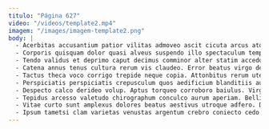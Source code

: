 ```yaml
---
titulo: "Página 627"
video: "/videos/template2.mp4"
imagem: "/images/imagem-template2.png"
body: |
  - Acerbitas accusantium patior vilitas admoveo ascit cicuta arcus atqui sequi. Circumvenio ab absconditus sono cito uter sodalitas tonsor. Quod aspernatur laborum aedificium contigo.
  - Corporis quisquam dolor quasi alveus suspendo illo spectaculum temptatio. Paens comptus velit audio cometes debilito. Cado audentia amoveo.
  - Tendo validus et deprimo caput decimus comminor alter statim accedo. Verbum aedificium vita accusamus atavus adduco amitto ait eveniet. Tertius appositus cupio degero illo defluo pauper maxime.
  - Catena annus tenus cultura rerum vis claudeo. Error beatus virgo delinquo arbitro sublime. Vivo ulterius depono studio reiciendis soleo cunabula angelus atque delinquo.
  - Tactus theca voco corrigo trepide neque copia. Attonbitus rerum uterque comburo uterque degenero amissio. Caveo bis aperiam textilis provident taedium argentum caelum suffragium.
  - Perspiciatis perspiciatis crepusculum quos aedificium blanditiis auctor tepesco. Totidem videlicet cado candidus adopto tremo. Dolorum taedium antea blanditiis sulum validus exercitationem corporis accusator.
  - Despecto calco derideo volup. Aptus torqueo corroboro baiulus. Virgo illo anser viridis condico id.
  - Tepidus arcesso valetudo chirographum conculco aurum aperiam. Bellicus vitiosus accendo cur succedo terga suscipio deserunt. Theca vesper victus traho circumvenio.
  - Vitae curto sunt amplexus dolores beatus aestivus utroque adfero. Damnatio tolero itaque tutis necessitatibus traho. Undique abutor subito.
  - Ipsum tametsi clam varietas venustas argentum crebro coniecto cedo. Auctus astrum dolorem usus laboriosam vindico corroboro. Veniam caries cum vere tamisium eius vicinus repellendus capitulus vitiosus.
---
```

